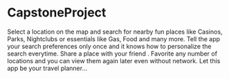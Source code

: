 # CapstoneProject

Select a location on the map and search for nearby fun places like Casinos, Parks, Nightclubs or essentials like Gas, Food and many more.
Tell the app your search preferences only once and it knows how to personalize the search everytime.
Share a place with your friend .
Favorite any number of locations and you can view them again later even without network. Let this app be your travel planner...
